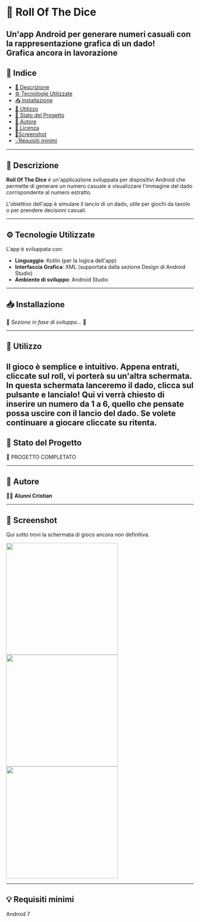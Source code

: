 # 🎲 Roll Of The Dice  

Un'app Android per generare numeri casuali con la rappresentazione grafica di un dado!  
Grafica ancora in lavorazione
---

## 📌 Indice  
- [📖 Descrizione](#descrizione)  
- [⚙️ Tecnologie Utilizzate](#Tecnologie-utilizzate)  
- [📥 Installazione](#installazione)  
- [🚀 Utilizzo](#utilizzo)  
- [📌 Stato del Progetto](#stato-del-progetto)  
- [👤 Autore](#autore)
- [📜 Licenza](#licenza)
- [📸Screenshot](#screenschot)
- [💡Requisiti minimi](#requisiti-minimi)

---

## 📖 Descrizione  
**Roll Of The Dice** è un'applicazione sviluppata per dispositivi Android che permette di generare un numero casuale e visualizzare l'immagine del dado corrispondente al numero estratto.  

L'obiettivo dell'app è simulare il lancio di un dado, utile per giochi da tavolo o per prendere decisioni casuali.  

---

## ⚙️ Tecnologie Utilizzate  
L'app è sviluppata con:  
- **Linguaggio**: Kotlin (per la logica dell'app)  
- **Interfaccia Grafica**: XML (supportata dalla sezione Design di Android Studio)  
- **Ambiente di sviluppo**: Android Studio  

---

## 📥 Installazione  
🚧 *Sezione in fase di sviluppo...* 🚧  

---

## 🚀 Utilizzo  
Il gioco è semplice e intuitivo.
Appena entrati, cliccate sul roll, vi porterà su un'altra schermata.
In questa schermata lanceremo il dado, clicca sul pulsante e lancialo!
Qui vi verrà chiesto di inserire un numero da **1 a 6**, quello che pensate possa uscire con il lancio del dado.
Se volete continuare a giocare cliccate su ritenta.
---

## 📌 Stato del Progetto

🔨 PROGETTO COMPLETATO

---

## 👤 Autore  
👨‍💻 **Alunni Cristian**  

---



##  📸 Screenshot 
Qui sotto trovi la schermata di gioco ancora non definitiva.

<img src="https://github.com/user-attachments/assets/3f2e70a7-37e6-40de-a6fe-5b0626442e65" width="300"/>
<img src="https://github.com/user-attachments/assets/e8f93994-34f7-47a5-ae0c-cb6fd86078d1" width="300"/>
<img src="https://github.com/user-attachments/assets/9905729a-f0b9-4d30-a664-c6ce608bbb52" width="300"/>

---
## 💡 Requisiti minimi
 Android 7

